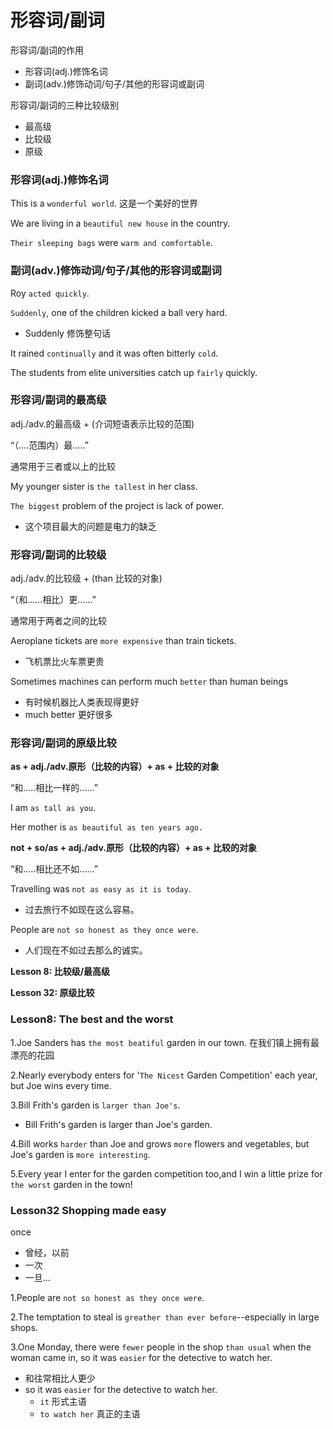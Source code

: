 # 形容词/副词

形容词/副词的作用
* 形容词(adj.)修饰名词
* 副词(adv.)修饰动词/句子/其他的形容词或副词

形容词/副词的三种比较级别
* 最高级
* 比较级
* 原级

### 形容词(adj.)修饰名词

This is a `wonderful world`. 这是一个美好的世界

We are living in a `beautiful new house` in the country.

`Their sleeping bags` were `warm and comfortable`.

### 副词(adv.)修饰动词/句子/其他的形容词或副词

Roy `acted quickly`.

`Suddenly`, one of the children kicked a ball very hard.
* Suddenly 修饰整句话

It rained `continually` and it was often bitterly `cold`.

The students from elite universities catch up `fairly` quickly.

### 形容词/副词的最高级

adj./adv.的最高级 + (介词短语表示比较的范围)

“（....范围内）最.....”

通常用于三者或以上的比较

My younger sister is `the tallest` in her class.

`The biggest` problem of the project is lack of power.
* 这个项目最大的问题是电力的缺乏 

### 形容词/副词的比较级

adj./adv.的比较级 + (than 比较的对象)

“（和......相比）更……”

通常用于两者之间的比较

Aeroplane tickets are `more expensive` than train tickets.
* 飞机票比火车票更贵

Sometimes machines can perform much `better` than human beings
* 有时候机器比人类表现得更好
* much better 更好很多

### 形容词/副词的原级比较

**as + adj./adv.原形（比较的内容）+ as + 比较的对象**

“和.....相比一样的......”

I am `as tall as you`.

Her mother is `as beautiful as ten years ago.`

**not + so/as + adj./adv.原形（比较的内容）+ as + 比较的对象**

“和.....相比还不如......”

Travelling was `not as easy as it is today`.
* 过去旅行不如现在这么容易。

People are `not so honest as they once were`.
* 人们现在不如过去那么的诚实。

**Lesson 8: 比较级/最高级**

**Lesson 32: 原级比较**

### Lesson8: The best and the worst

1.Joe Sanders has `the most beatiful` garden in our town. 在我们镇上拥有最漂亮的花园

2.Nearly everybody enters for '`The Nicest` Garden Competition' each year, but Joe wins every time. 

3.Bill Frith's garden is `larger than Joe's`.
  * Bill Frith's garden is larger than Joe's garden.

4.Bill works `harder` than Joe and grows `more` flowers and vegetables, but Joe's garden is `more interesting`.

5.Every year I enter for the garden competition too,and I win a little prize for `the worst` garden in the town!

### Lesson32 Shopping made easy
once
* 曾经，以前
* 一次
* 一旦...

1.People are `not so honest as they once were`.

2.The temptation to steal is `greather than ever before`--especially in large shops.

3.One Monday, there were `fewer` people in the shop `than usual` when the woman came in, so it was `easier` for the detective to watch her.
* 和往常相比人更少
* so it was `easier` for the detective to watch her.
  * `it` 形式主语
  * `to watch her` 真正的主语

